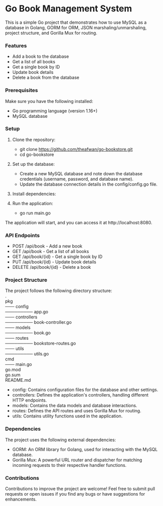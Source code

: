 # Go Book Management System
This is a simple Go project that demonstrates how to use MySQL as a database in Golang, GORM for ORM, JSON marshaling/unmarshaling, project structure, and Gorilla Mux for routing.

### Features
* Add a book to the database
* Get a list of all books
* Get a single book by ID
* Update book details
* Delete a book from the database

### Prerequisites
Make sure you have the following installed:

* Go programming language (version 1.16+)
* MySQL database

### Setup
1.  Clone the repository:
    * git clone https://github.com/theafwan/go-bookstore.git
    * cd go-bookstore

2. Set up the database:

    * Create a new MySQL database and note down the database credentials (username, password, and database name).
    * Update the database connection details in the config/config.go file.

3. Install dependencies:

4. Run the application:
    * go run main.go

The application will start, and you can access it at http://localhost:8080.

### API Endpoints
* POST /api/book - Add a new book
* GET /api/book - Get a list of all books
* GET /api/book/{id} - Get a single book by ID
* PUT /api/book/{id} - Update book details
* DELETE /api/book/{id} - Delete a book

### Project Structure
The project follows the following directory structure:
<br />.
<br /> pkg
<br /> ─── config
<br /> ───────── app.go
<br /> ─── controllers
<br /> ───────── book-controller.go
<br /> ─── models
<br /> ───────── book.go
<br /> ─── routes
<br /> ───────── bookstore-routes.go
<br /> ─── utils
<br /> ───────── utils.go
<br /> cmd
<br /> ─── main.go
<br /> go.mod
<br /> go.sum
<br /> README.md

* config: Contains configuration files for the database and other settings.
* controllers: Defines the application's controllers, handling different HTTP endpoints.
* models: Contains the data models and database interactions.
* routes: Defines the API routes and uses Gorilla Mux for routing.
* utils: Contains utility functions used in the application.

### Dependencies
The project uses the following external dependencies:

* GORM: An ORM library for Golang, used for interacting with the MySQL database.
* Gorilla Mux: A powerful URL router and dispatcher for matching incoming requests to their respective handler functions.

### Contributions
Contributions to improve the project are welcome! Feel free to submit pull requests or open issues if you find any bugs or have suggestions for enhancements.
